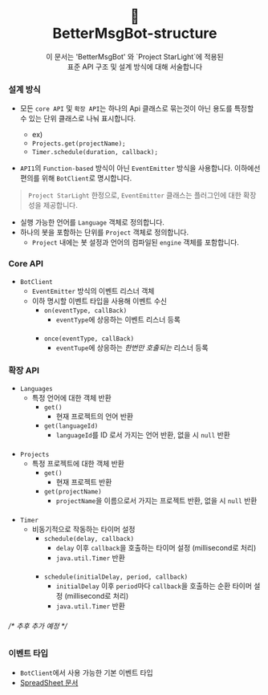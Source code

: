 <h1 align="center">📜<br>BetterMsgBot-structure</h1>

<p align="center">
이 문서는 'BetterMsgBot' 와 `Project StarLight`에 적용된<br>
표준 API 구조 및 설계 방식에 대해 서술합니다
</p>

### 설계 방식
+ 모든 `core API` 및 `확장 API`는 하나의 Api 클래스로 
묶는것이 아닌 용도를 특정할 수 있는 단위 클래스로 나눠 표시합니다.
  + ex)
  + `Projects.get(projectName);`
  + `Timer.schedule(duration, callback);`

+ `API1`의 `Function-based` 방식이 아닌 `EventEmitter`
방식을 사용합니다. 이하에선 편의를 위해 `BotClient`로 명시합니다.
> `Project StarLight` 한정으로, `EventEmitter` 클래스는 
> 플러그인에 대한 확장성을 제공합니다.

+ 실행 가능한 언어를 `Language` 객체로 정의합니다.
+ 하나의 봇을 포함하는 단위를 `Project` 객체로 정의합니다.
  + `Project` 내에는 봇 설정과 언어의 컴파일된 `engine` 객체를 포함합니다.

### Core API
+ `BotClient`
  + `EventEmitter` 방식의 이벤트 리스너 객체
  + 이하 명시할 이벤트 타입을 사용해 이벤트 수신
    + `on(eventType, callBack)`
      + `eventType`에 상응하는 이벤트 리스너 등록
      ####
    + `once(eventType, callBack)`
      + `eventTupe`에 상응하는 *한번만 호출되는* 리스너 등록

### 확장 API
+ `Languages`
  + 특정 언어에 대한 객체 반환
    + `get()`
      + 현재 프로젝트의 언어 반환
    + `get(languageId)`
      + `languageId`를 ID 로서 가지는 언어 반환, 없을 시 `null` 반환
####
+ `Projects`
  + 특정 프로젝트에 대한 객체 반환
    + `get()`
      + 현재 프로젝트 반환
    + `get(projectName)`
      + `projectName`을 이름으로서 가지는 프로젝트 반환, 없을 시 `null` 반환
####
+ `Timer`
  + 비동기적으로 작동하는 타이머 설정
    + `schedule(delay, callback)`
      + `delay` 이후 `callback`을 호출하는 타이머 설정 (millisecond로 처리)
      + `java.util.Timer` 반환
    ####
    + `schedule(initialDelay, period, callback)`
      + `initialDelay` 이후 `period`마다 `callback`을 호출하는 순환 타이머 설정 (millisecond로 처리)
      + `java.util.Timer` 반환

###### /* 추후 추가 예정 */

### 이벤트 타입
+ `BotClient`에서 사용 가능한 기본 이벤트 타입
+ [SpreadSheet 문서](https://docs.google.com/spreadsheets/d/103k-cqYOIrk9ZpHiu1ZbEKqFNTkxnJXrrPJKfLvxUlY)

